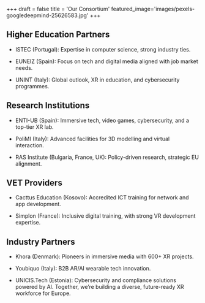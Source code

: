 +++
draft = false
title = 'Our Consortium'
featured_image='images/pexels-googledeepmind-25626583.jpg'
+++


## Higher Education Partners

* ISTEC (Portugal): Expertise in computer science, strong industry ties.

* EUNEIZ (Spain): Focus on tech and digital media aligned with job market needs.

* UNINT (Italy): Global outlook, XR in education, and cybersecurity programmes.

## Research Institutions

* ENTI-UB (Spain): Immersive tech, video games, cybersecurity, and a top-tier XR lab.
    
* PoliMI (Italy): Advanced facilities for 3D modelling and virtual interaction.

* RAS Institute (Bulgaria, France, UK): Policy-driven research, strategic EU alignment.

## VET Providers

* Cacttus Education (Kosovo): Accredited ICT training for network and app development.

* Simplon (France): Inclusive digital training, with strong VR development expertise.

## Industry Partners

* Khora (Denmark): Pioneers in immersive media with 600+ XR projects.

* Youbiquo (Italy): B2B AR/AI wearable tech innovation.

* UNICIS.Tech (Estonia): Cybersecurity and compliance solutions powered by AI.
Together, we’re building a diverse, future-ready XR workforce for Europe.